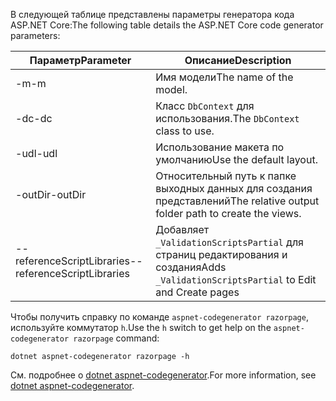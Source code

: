 <a name="codegenerator"></a> <span data-ttu-id="9eac1-101">В следующей таблице представлены параметры генератора кода ASP.NET Core:</span><span class="sxs-lookup"><span data-stu-id="9eac1-101">The following table details the ASP.NET Core code generator parameters:</span></span>

| <span data-ttu-id="9eac1-102">Параметр</span><span class="sxs-lookup"><span data-stu-id="9eac1-102">Parameter</span></span>               | <span data-ttu-id="9eac1-103">Описание</span><span class="sxs-lookup"><span data-stu-id="9eac1-103">Description</span></span>|
| ----------------- | ------------ |
| <span data-ttu-id="9eac1-104">-m</span><span class="sxs-lookup"><span data-stu-id="9eac1-104">-m</span></span>  | <span data-ttu-id="9eac1-105">Имя модели</span><span class="sxs-lookup"><span data-stu-id="9eac1-105">The name of the model.</span></span> |
| <span data-ttu-id="9eac1-106">-dc</span><span class="sxs-lookup"><span data-stu-id="9eac1-106">-dc</span></span>  | <span data-ttu-id="9eac1-107">Класс `DbContext` для использования.</span><span class="sxs-lookup"><span data-stu-id="9eac1-107">The `DbContext` class to use.</span></span> |
| <span data-ttu-id="9eac1-108">-udl</span><span class="sxs-lookup"><span data-stu-id="9eac1-108">-udl</span></span> | <span data-ttu-id="9eac1-109">Использование макета по умолчанию</span><span class="sxs-lookup"><span data-stu-id="9eac1-109">Use the default layout.</span></span> |
| <span data-ttu-id="9eac1-110">-outDir</span><span class="sxs-lookup"><span data-stu-id="9eac1-110">-outDir</span></span> | <span data-ttu-id="9eac1-111">Относительный путь к папке выходных данных для создания представлений</span><span class="sxs-lookup"><span data-stu-id="9eac1-111">The relative output folder path to create the views.</span></span> |
| <span data-ttu-id="9eac1-112">--referenceScriptLibraries</span><span class="sxs-lookup"><span data-stu-id="9eac1-112">--referenceScriptLibraries</span></span> | <span data-ttu-id="9eac1-113">Добавляет `_ValidationScriptsPartial` для страниц редактирования и создания</span><span class="sxs-lookup"><span data-stu-id="9eac1-113">Adds `_ValidationScriptsPartial` to Edit and Create pages</span></span> |

<span data-ttu-id="9eac1-114">Чтобы получить справку по команде `aspnet-codegenerator razorpage`, используйте коммутатор `h`.</span><span class="sxs-lookup"><span data-stu-id="9eac1-114">Use the `h` switch to get help on the `aspnet-codegenerator razorpage` command:</span></span>

```dotnetcli
dotnet aspnet-codegenerator razorpage -h
```

<span data-ttu-id="9eac1-115">См. подробнее о [dotnet aspnet-codegenerator](xref:fundamentals/tools/dotnet-aspnet-codegenerator).</span><span class="sxs-lookup"><span data-stu-id="9eac1-115">For more information, see [dotnet aspnet-codegenerator](xref:fundamentals/tools/dotnet-aspnet-codegenerator).</span></span>

